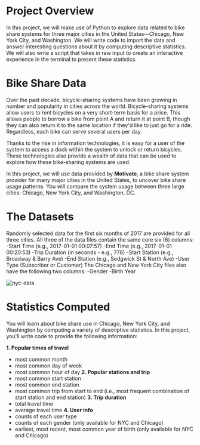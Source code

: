 # Project Overview
In this project, we will make use of Python to explore data related to bike share systems for three major cities in the United States—Chicago, New York City, and Washington. We will write code to import the data and answer interesting questions about it by computing descriptive statistics. We will also write a script that takes in raw input to create an interactive experience in the terminal to present these statistics.

# Bike Share Data
Over the past decade, bicycle-sharing systems have been growing in number and popularity in cities across the world. Bicycle-sharing systems allow users to rent bicycles on a very short-term basis for a price. This allows people to borrow a bike from point A and return it at point B, though they can also return it to the same location if they'd like to just go for a ride. Regardless, each bike can serve several users per day.

Thanks to the rise in information technologies, it is easy for a user of the system to access a dock within the system to unlock or return bicycles. These technologies also provide a wealth of data that can be used to explore how these bike-sharing systems are used.

In this project, we will use data provided by **Motivate**, a bike share system provider for many major cities in the United States, to uncover bike share usage patterns. You will compare the system usage between three large cities: Chicago, New York City, and Washington, DC.

# The Datasets
Randomly selected data for the first six months of 2017 are provided for all three cities. All three of the data files contain the same core six (6) columns:
-Start Time (e.g., 2017-01-01 00:07:57)
-End Time (e.g., 2017-01-01 00:20:53)
-Trip Duration (in seconds - e.g., 776)
-Start Station (e.g., Broadway & Barry Ave)
-End Station (e.g., Sedgwick St & North Ave)
-User Type (Subscriber or Customer)
The Chicago and New York City files also have the following two columns:
-Gender
-Birth Year

![nyc-data](https://user-images.githubusercontent.com/93608789/219114765-35b01533-1ec5-4c76-851e-39e5ca6bfa62.png)

# Statistics Computed
You will learn about bike share use in Chicago, New York City, and Washington by computing a variety of descriptive statistics. In this project, you'll write code to provide the following information:

**1. Popular times of travel** 
- most common month
- most common day of week
- most common hour of day
**2. Popular stations and trip**
- most common start station
- most common end station
- most common trip from start to end (i.e., most frequent combination of start station and end station)
**3. Trip duration**
- total travel time
- average travel time
**4. User info**
- counts of each user type
- counts of each gender (only available for NYC and Chicago)
- earliest, most recent, most common year of birth (only available for NYC and Chicago)

